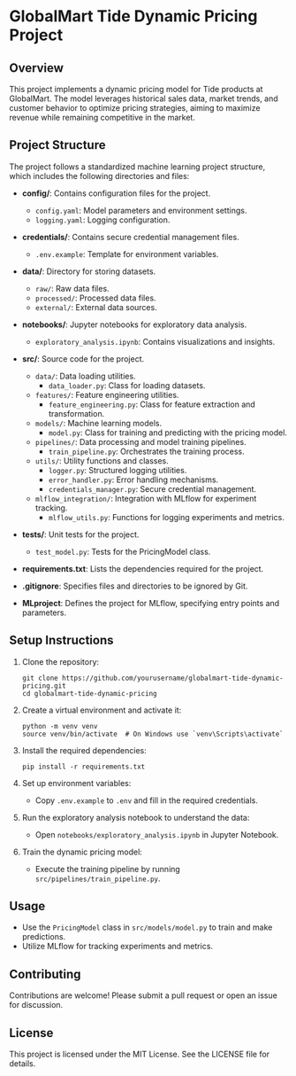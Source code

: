 # GlobalMart Tide Dynamic Pricing Project

## Overview
This project implements a dynamic pricing model for Tide products at GlobalMart. The model leverages historical sales data, market trends, and customer behavior to optimize pricing strategies, aiming to maximize revenue while remaining competitive in the market.

## Project Structure
The project follows a standardized machine learning project structure, which includes the following directories and files:

- **config/**: Contains configuration files for the project.
  - `config.yaml`: Model parameters and environment settings.
  - `logging.yaml`: Logging configuration.

- **credentials/**: Contains secure credential management files.
  - `.env.example`: Template for environment variables.

- **data/**: Directory for storing datasets.
  - `raw/`: Raw data files.
  - `processed/`: Processed data files.
  - `external/`: External data sources.

- **notebooks/**: Jupyter notebooks for exploratory data analysis.
  - `exploratory_analysis.ipynb`: Contains visualizations and insights.

- **src/**: Source code for the project.
  - `data/`: Data loading utilities.
    - `data_loader.py`: Class for loading datasets.
  - `features/`: Feature engineering utilities.
    - `feature_engineering.py`: Class for feature extraction and transformation.
  - `models/`: Machine learning models.
    - `model.py`: Class for training and predicting with the pricing model.
  - `pipelines/`: Data processing and model training pipelines.
    - `train_pipeline.py`: Orchestrates the training process.
  - `utils/`: Utility functions and classes.
    - `logger.py`: Structured logging utilities.
    - `error_handler.py`: Error handling mechanisms.
    - `credentials_manager.py`: Secure credential management.
  - `mlflow_integration/`: Integration with MLflow for experiment tracking.
    - `mlflow_utils.py`: Functions for logging experiments and metrics.

- **tests/**: Unit tests for the project.
  - `test_model.py`: Tests for the PricingModel class.

- **requirements.txt**: Lists the dependencies required for the project.

- **.gitignore**: Specifies files and directories to be ignored by Git.

- **MLproject**: Defines the project for MLflow, specifying entry points and parameters.

## Setup Instructions
1. Clone the repository:
   ```
   git clone https://github.com/yourusername/globalmart-tide-dynamic-pricing.git
   cd globalmart-tide-dynamic-pricing
   ```

2. Create a virtual environment and activate it:
   ```
   python -m venv venv
   source venv/bin/activate  # On Windows use `venv\Scripts\activate`
   ```

3. Install the required dependencies:
   ```
   pip install -r requirements.txt
   ```

4. Set up environment variables:
   - Copy `.env.example` to `.env` and fill in the required credentials.

5. Run the exploratory analysis notebook to understand the data:
   - Open `notebooks/exploratory_analysis.ipynb` in Jupyter Notebook.

6. Train the dynamic pricing model:
   - Execute the training pipeline by running `src/pipelines/train_pipeline.py`.

## Usage
- Use the `PricingModel` class in `src/models/model.py` to train and make predictions.
- Utilize MLflow for tracking experiments and metrics.

## Contributing
Contributions are welcome! Please submit a pull request or open an issue for discussion.

## License
This project is licensed under the MIT License. See the LICENSE file for details.